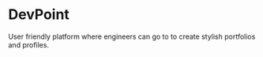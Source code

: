 # DevPoint
User friendly platform where engineers can go to to create stylish portfolios and profiles.

